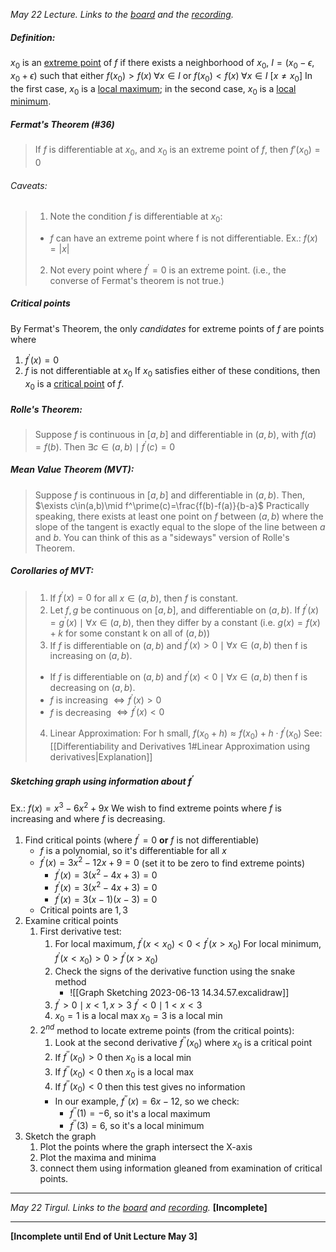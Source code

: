 *May 22 Lecture. Links to the [board](https://drive.google.com/file/d/18Gei28efsmehhrlU6AyxSVhZDawgHxDy/view?usp=share_link) and the [recording](https://drive.google.com/file/d/1Mn6HSNlsvv1LCn2ud87IZK2dZ1PPpaQY/view?usp=share_link).*
##### Definition:
$x_0$ is an <u>extreme point</u> of $f$ if there exists a neighborhood  of $x_0$, $I=(x_0-\epsilon, x_0+\epsilon)$ such that either $f(x_0) > f(x)\;\forall x\in I$ or $f(x_0) < f(x)\;\forall x\in I$ $[x\not=x_0]$
In the first case, $x_0$ is a <u>local maximum</u>; in the second case, $x_0$ is a <u>local minimum</u>.

##### Fermat's Theorem (#36)
> If $f$ is differentiable at $x_0$, and $x_0$ is an extreme point of $f$, then $f\prime(x_0)=0$
###### Caveats:
> 1. Note the condition $f$ is differentiable at $x_0$:
>	- $f$ can have an extreme point where f is not differentiable.
>	  Ex.: $f(x)=|x|$
> 2. Not every point where $f^\prime=0$ is an extreme point. (i.e., the converse of Fermat's theorem is not true.)

##### Critical points 
By Fermat's Theorem, the only *candidates* for extreme points of $f$ are points where
1. $f^\prime(x)=0$
2. $f$ is not differentiable at $x_0$
If $x_0$ satisfies either of these conditions, then $x_0$ is a <u>critical point</u> of $f$.

##### Rolle's Theorem:
> Suppose $f$ is continuous in $[a,b]$ and differentiable in $(a,b)$, with $f(a)=f(b)$. Then $\exists c\in(a,b)\mid f^\prime(c)=0$

##### Mean Value Theorem (MVT):
> Suppose $f$ is continuous in $[a,b]$ and differentiable in $(a,b)$. Then, $\exists c\in(a,b)\mid f^\prime(c)=\frac{f(b)-f(a)}{b-a}$
> Practically speaking, there exists at least one point on $f$ between $(a,b)$ where the slope of the tangent is exactly equal to the slope of the line between $a$ and $b$.
> You can think of this as a "sideways" version of Rolle's Theorem.
##### Corollaries of MVT:
> 1. If $f^\prime(x)=0$ for all $x\in(a,b)$, then $f$ is constant.
> 2. Let $f,g$ be continuous on $[a,b]$, and differentiable on $(a, b)$. If $f^\prime(x)=g^\prime(x)\mid\forall x\in(a,b)$, then they differ by a constant (i.e. $g(x)=f(x)+k$ for some constant k on all of $(a,b)$)
> 3. If $f$ is differentiable on $(a,b)$ and $f^\prime(x)>0\mid\forall x\in(a,b)$ then f is increasing on $(a,b)$.
> 	- If $f$ is differentiable on $(a,b)$ and $f^\prime(x)<0\mid\forall x\in(a,b)$ then f is decreasing on $(a,b)$.
> 	- $f$ is increasing $\iff f^\prime(x)>0$
> 	- $f$ is decreasing $\iff f^\prime(x)<0$
> 4. Linear Approximation:
> 	For h small, $f(x_0+h)\approx f(x_0)+h\cdot f^\prime (x_0)$
> 	See: [[Differentiability and Derivatives 1#Linear Approximation using derivatives|Explanation]]


##### Sketching graph using information about $f^\prime$
Ex.: $f(x)=x^3-6x^2+9x$
We wish to find extreme points where $f$ is increasing and where $f$ is decreasing.
1. Find critical points (where $f^\prime=0$ **or** $f$ is not differentiable)
	- $f$ is a polynomial, so it's differentiable for all $x$
	- $f^\prime(x)=3x^2-12x+9=0$ (set it to be zero to find extreme points)
		- $f^\prime(x)=3(x^2-4x+3)=0$
		- $f^\prime(x)=3(x^2-4x+3)=0$
		- $f^\prime(x)=3(x-1)(x-3)=0$
	- Critical points are $1, 3$
2. Examine critical points
	1. First derivative test:
		1. For local maximum, $f^\prime(x<x_0)<0<f^\prime(x>x_0)$
		   For local minimum, $f^\prime(x<x_0)>0>f^\prime(x>x_0)$
		2.  Check the signs of the derivative function using the snake method
			- ![[Graph Sketching 2023-06-13 14.34.57.excalidraw]]
		3. $f^\prime>0\mid x<1,x>3$
		    $f^\prime<0\mid1<x<3$
		4. $x_0=1$ is a local max
		    $x_0=3$ is a local min
	2. $2^{nd}$ method to locate extreme  points (from the critical points):
		1. Look at the second derivative $f^{\prime\prime}(x_0)$ where $x_0$ is a critical point
		2. If $f^{\prime\prime}(x_0) > 0$ then $x_0$ is a local min
		3. If $f^{\prime\prime}(x_0)<0$ then $x_0$ is a local max
		4. If $f^{\prime\prime}(x_0)<0$ then this test gives no information
		- In our example, $f^{\prime\prime}(x)=6x-12$, so we check:
			- $f^{\prime\prime}(1)=-6$, so it's a local maximum
			- $f^{\prime\prime}(3)=6$, so it's a local minimum
3. Sketch the graph
	1. Plot the points where the graph intersect the X-axis
	2. Plot the maxima and minima
	3. connect them using information gleaned from examination of critical points.
---
*May 22 Tirgul. Links to the [board](https://drive.google.com/file/d/1OBdQoeyD1b94sDxSXdHeoKOmEI9F89Hl/view?usp=sharing) and [recording](https://drive.google.com/file/d/1YJAZyRAB2vPY4l0kWb6wWKlttu1Pyy0o/view?usp=sharing).*
**\[Incomplete]**

---

**\[Incomplete until End of Unit Lecture May 3]**